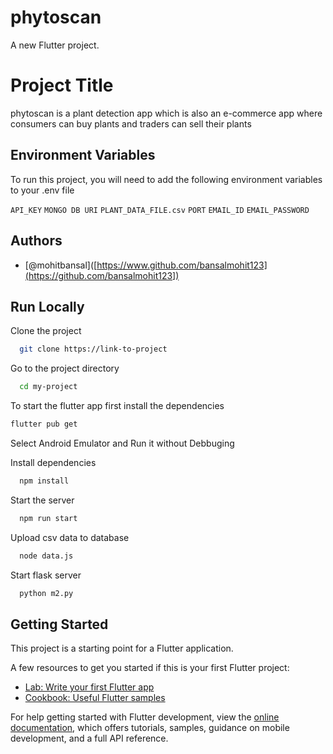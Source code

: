 # phytoscan

A new Flutter project.

# Project Title
 phytoscan is a plant detection app which is also an e-commerce app where consumers can buy plants and traders can sell their plants
## Environment Variables

To run this project, you will need to add the following environment variables to your .env file

`API_KEY`
`MONGO DB URI`
`PLANT_DATA_FILE.csv`
`PORT`
`EMAIL_ID`
`EMAIL_PASSWORD`


## Authors

- [@mohitbansal]([https://www.github.com/bansalmohit123](https://github.com/bansalmohit123])


## Run Locally

Clone the project

```bash
  git clone https://link-to-project
```

Go to the project directory

```bash
  cd my-project
```

To start the flutter app first install the dependencies
```bash
flutter pub get
```
Select Android Emulator and Run it without Debbuging

Install dependencies
```bash
  npm install
```
Start the server
```bash
  npm run start
```
Upload csv data to database
```bash
  node data.js
```
Start flask server
```tf
  python m2.py
```



## Getting Started

This project is a starting point for a Flutter application.

A few resources to get you started if this is your first Flutter project:

- [Lab: Write your first Flutter app](https://docs.flutter.dev/get-started/codelab)
- [Cookbook: Useful Flutter samples](https://docs.flutter.dev/cookbook)

For help getting started with Flutter development, view the
[online documentation](https://docs.flutter.dev/), which offers tutorials,
samples, guidance on mobile development, and a full API reference.
